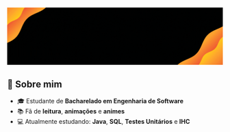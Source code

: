 <p align="center">
  <img src="https://raw.githubusercontent.com/eusouamandadias/eusouamandadias/main/imagens/cabecalho.gif?" alt="cabeçalho animado" width="3000">
</p>
<h2>👋 Sobre mim</h2>
<ul>
  <li>🎓 Estudante de <strong>Bacharelado em Engenharia de Software</strong></li>
  <li>📚 Fã de <strong>leitura</strong>, <strong>animações</strong> e <strong>animes</strong></li>
  <li>💻 Atualmente estudando: <strong>Java</strong>, <strong>SQL</strong>, <strong>Testes Unitários</strong> e <strong>IHC</strong></li>
</ul>
